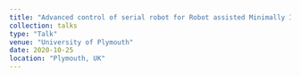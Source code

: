 ```yaml
---
title: "Advanced control of serial robot for Robot assisted Minimally Invasive Surgery"
collection: talks
type: "Talk"
venue: "University of Plymouth"
date: 2020-10-25
location: "Plymouth, UK"
---
```

